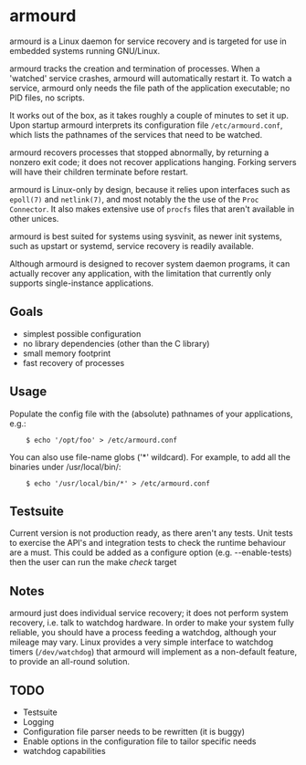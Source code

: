 armourd
=======

armourd is a Linux daemon for service recovery and is targeted for use in
embedded systems running GNU/Linux.

armourd tracks the creation and termination of processes. When a 'watched'
service crashes, armourd will automatically restart it.  To watch a service,
armourd only needs the file path of the application executable; no PID files, no
scripts.
 
It works out of the box, as it takes roughly a couple of minutes to set it up.
Upon startup armourd interprets its configuration file `/etc/armourd.conf`,
which lists the pathnames of the services that need to be watched.

armourd recovers processes that stopped abnormally, by returning a nonzero exit
code; it does not recover applications hanging.  Forking servers will have their
children terminate before restart.

armourd is Linux-only by design, because it relies upon interfaces such as
`epoll(7)` and `netlink(7)`, and most notably the the use of the `Proc
Connector`. It also makes extensive use of `procfs` files that aren't available
in other unices.

armourd is best suited for systems using sysvinit, as newer init systems, such
as upstart or systemd, service recovery is readily available.

Although armourd is designed to recover system daemon programs, it can actually
recover any application, with the limitation that currently only supports
single-instance applications.

Goals
-----

* simplest possible configuration
* no library dependencies (other than the C library)
* small memory footprint
* fast recovery of processes


Usage
-----

Populate the config file with the (absolute) pathnames of your applications,
e.g.:

        $ echo '/opt/foo' > /etc/armourd.conf

You can also use file-name globs ('*' wildcard). For example, to add all the
binaries under /usr/local/bin/:

        $ echo '/usr/local/bin/*' > /etc/armourd.conf


Testsuite
---------

Current version is not production ready, as there aren't any tests.  Unit tests
to exercise the API's and integration tests to check the runtime behaviour are a
must.  This could be added as a configure option (e.g. --enable-tests) then the
user can run the make *check* target

Notes
-----

armourd just does individual service recovery; it does not perform system
recovery, i.e. talk to watchdog hardware.  In order to make your system fully
reliable, you should have a process feeding a watchdog, although your mileage
may vary.
Linux provides a very simple interface to watchdog timers (`/dev/watchdog`) that
armourd will implement as a non-default feature, to provide an all-round
solution.

TODO
----

* Testsuite
* Logging
* Configuration file parser needs to be rewritten (it is buggy)
* Enable options in the configuration file to tailor specific needs
* watchdog capabilities
